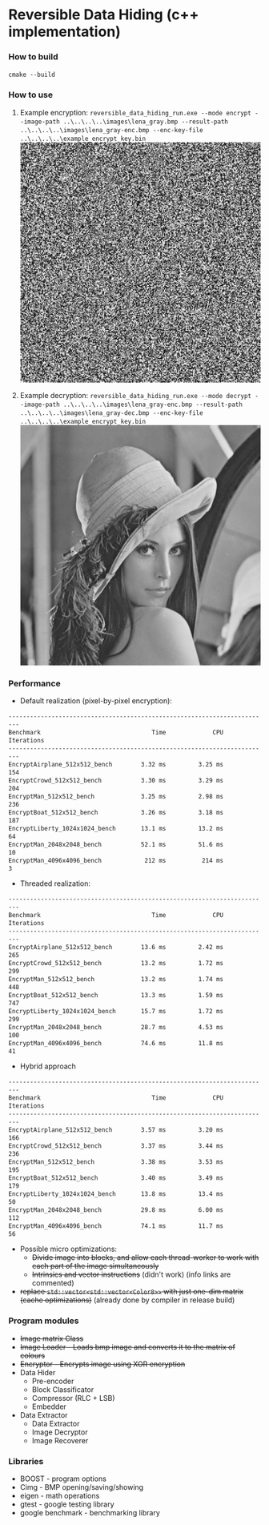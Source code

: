 # Reversible Data Hiding (c++ implementation)

### How to build

`cmake --build`

### How to use

1. Example encryption: `reversible_data_hiding_run.exe --mode encrypt --image-path ..\..\..\..\images\lena_gray.bmp --result-path ..\..\..\..\images\lena_gray-enc.bmp --enc-key-file ..\..\..\..\example_encrypt_key.bin`  
![encrypted](./images/lena_gray-enc.bmp)

2. Example decryption: `reversible_data_hiding_run.exe --mode decrypt --image-path ..\..\..\..\images\lena_gray-enc.bmp --result-path ..\..\..\..\images\lena_gray-dec.bmp --enc-key-file ..\..\..\..\example_encrypt_key.bin`  
![decrypted](./images/lena_gray.bmp)

### Performance

- Default realization (pixel-by-pixel encryption):

```none
-------------------------------------------------------------------------
Benchmark                               Time             CPU   Iterations
-------------------------------------------------------------------------
EncryptAirplane_512x512_bench        3.32 ms         3.25 ms          154
EncryptCrowd_512x512_bench           3.30 ms         3.29 ms          204
EncryptMan_512x512_bench             3.25 ms         2.98 ms          236
EncryptBoat_512x512_bench            3.26 ms         3.18 ms          187
EncryptLiberty_1024x1024_bench       13.1 ms         13.2 ms           64
EncryptMan_2048x2048_bench           52.1 ms         51.6 ms           10
EncryptMan_4096x4096_bench            212 ms          214 ms            3
```

- Threaded realization:

```none
-------------------------------------------------------------------------
Benchmark                               Time             CPU   Iterations
-------------------------------------------------------------------------
EncryptAirplane_512x512_bench        13.6 ms         2.42 ms          265
EncryptCrowd_512x512_bench           13.2 ms         1.72 ms          299
EncryptMan_512x512_bench             13.2 ms         1.74 ms          448
EncryptBoat_512x512_bench            13.3 ms         1.59 ms          747
EncryptLiberty_1024x1024_bench       15.7 ms         1.72 ms          299
EncryptMan_2048x2048_bench           28.7 ms         4.53 ms          100
EncryptMan_4096x4096_bench           74.6 ms         11.8 ms           41
```

- Hybrid approach

```none
-------------------------------------------------------------------------
Benchmark                               Time             CPU   Iterations
-------------------------------------------------------------------------
EncryptAirplane_512x512_bench        3.57 ms         3.20 ms          166
EncryptCrowd_512x512_bench           3.37 ms         3.44 ms          236
EncryptMan_512x512_bench             3.38 ms         3.53 ms          195
EncryptBoat_512x512_bench            3.40 ms         3.49 ms          179
EncryptLiberty_1024x1024_bench       13.8 ms         13.4 ms           50
EncryptMan_2048x2048_bench           29.8 ms         6.00 ms          112
EncryptMan_4096x4096_bench           74.1 ms         11.7 ms           56
```

- Possible micro optimizations:
  - ~~Divide image into blocks, and allow each thread-worker to work with each part of the image simultaneously~~
  - ~~Intrinsics and vector instructions~~ (didn't work) (info links are commented)
    <!---
    - https://software.intel.com/content/www/us/en/develop/articles/introduction-to-intel-advanced-vector-extensions.html
    - https://software.intel.com/sites/landingpage/IntrinsicsGuide/
    - https://docs.microsoft.com/en-us/cpp/intrinsics/x64-amd64-intrinsics-list?view=msvc-160
    - http://sci.tuomastonteri.fi/programming/sse
    - https://stackoverflow.com/questions/1389712/getting-started-with-intel-x86-sse-simd-instructions
    - https://users.ece.cmu.edu/~franzf/teaching/slides-18-645-simd.pdf
    -->  
- ~~replace `std::vector<std::vector<Color8>>` with just one-dim matrix (cache optimizations)~~ (already done by compiler in release build)

### Program modules

- ~~Image matrix Class~~
- ~~Image Loader - Loads bmp image and converts it to the matrix of colours~~
- ~~Encryptor - Encrypts image using XOR encryption~~
- Data Hider
  - Pre-encoder
  - Block Classificator
  - Compressor (RLC + LSB)
  - Embedder
- Data Extractor
  - Data Extractor
  - Image Decryptor
  - Image Recoverer

### Libraries

- BOOST - program options
- Cimg - BMP opening/saving/showing
- eigen - math operations
- gtest - google testing library
- google benchmark - benchmarking library
